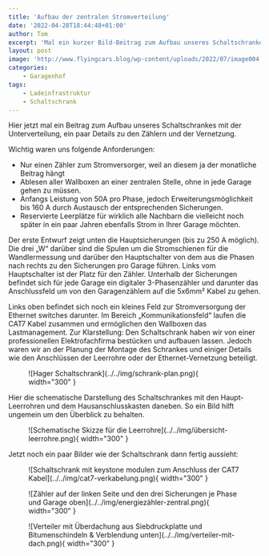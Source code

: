 ```yaml
---
title: 'Aufbau der zentralen Stromverteilung'
date: '2022-04-28T18:44:48+01:00'
author: Tom
excerpt: 'Mal ein kurzer Bild-Beitrag zum Aufbau unseres Schaltschrankes mit der Unterverteilung, ein paar Details zu den Zählern und der Vernetzung.'
layout: post
image: 'http://www.flyingcars.blog/wp-content/uploads/2022/07/image004.png'
categories:
    - Garagenhof
tags:
    - Ladeinfrastruktur
    - Schaltschrank
---
```


Hier jetzt mal ein Beitrag zum Aufbau unseres Schaltschrankes mit der Unterverteilung, ein paar Details zu den Zählern und der Vernetzung.

Wichtig waren uns folgende Anforderungen:

- Nur einen Zähler zum Stromversorger, weil an diesem ja der monatliche Beitrag hängt
- Ablesen aller Wallboxen an einer zentralen Stelle, ohne in jede Garage gehen zu müssen.
- Anfangs Leistung von 50A pro Phase, jedoch Erweiterungsmöglichkeit bis 160 A durch Austausch der entsprechenden Sicherungen.
- Reservierte Leerplätze für wirklich alle Nachbarn die vielleicht noch später in ein paar Jahren ebenfalls Strom in Ihrer Garage möchten.

Der erste Entwurf zeigt unten die Hauptsicherungen (bis zu 250 A möglich). Die drei „W“ darüber sind die Spulen um die Stromschienen für die Wandlermessung und darüber den Hauptschalter von dem aus die Phasen nach rechts zu den Sicherungen pro Garage führen. Links vom Hauptschalter ist der Platz für den Zähler. Unterhalb der Sicherungen befindet sich für jede Garage ein digitaler 3-Phasenzähler und darunter das Anschlussfeld um von den Garagenzählern auf die 5x6mm² Kabel zu gehen.

Links oben befindet sich noch ein kleines Feld zur Stromversorgung der Ethernet switches darunter. Im Bereich „Kommunikationsfeld“ laufen die CAT7 Kabel zusammen und ermöglichen den Wallboxen das Lastmanagement. Zur Klarstellung: Den Schaltschrank haben wir von einer professionellen Elektrofachfirma bestücken und aufbauen lassen. Jedoch waren wir an der Planung der Montage des Schrankes und einiger Details wie den Anschlüssen der Leerrohre oder der Ethernet-Vernetzung beteiligt.

<figure markdown="span">
  ![Hager Schaltschrank](../../img/schrank-plan.png){ width="300" }
</figure>
Hier die schematische Darstellung des Schaltschrankes mit den Haupt-Leerrohren und dem Hausanschlusskasten daneben. So ein Bild hilft ungemein um den Überblick zu behalten.

<figure markdown="span">
  ![Schematische Skizze für die Leerrohre](../../img/übersicht-leerrohre.png){ width="300" }
</figure>



Jetzt noch ein paar Bilder wie der Schaltschrank dann fertig aussieht:

<figure markdown="span">
  ![Schaltschrank mit keystone modulen zum Anschluss der CAT7 Kabel](../../img/cat7-verkabelung.png){ width="300" }
</figure>

<figure markdown="span">
  ![Zähler auf der linken Seite und den drei Sicherungen je Phase und Garage oben](../../img/energiezähler-zentral.png){ width="300" }
</figure>

<figure markdown="span">
  ![Verteiler mit Überdachung aus Siebdruckplatte und Bitumenschindeln & Verblendung unten](../../img/verteiler-mit-dach.png){ width="300" }
</figure>